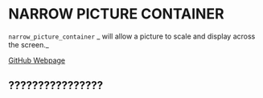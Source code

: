 # NARROW PICTURE CONTAINER

`narrow_picture_container` _ will allow a picture to scale
and display across the screen._

[GitHub Webpage](https://jeffdecola.github.io/my-php-containers/)

## ????????????????


